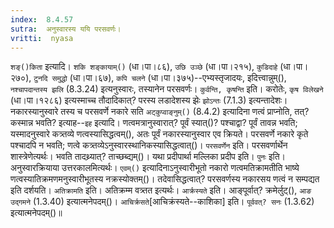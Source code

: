 ```yaml
---
index:  8.4.57
sutra:  अनुस्वारस्य ययि परसवर्णः।
vritti:  nyasa
---
```


`शङ्()किता` इत्यादि। `शकि शङ्कायाम्()` (धा।पा।८६), `उछि उञ्छे` (धा।पा।२१५), `कुडिदाहे` (धा।पा।२७०), `टुनदि समुद्धो` (धा।पा।६७), `कपि चलने` (धा।पा।३७५)--एभ्यस्तृजादयः, इदित्त्वान्नुम्(), `नश्चापदान्तस्य झलि` (8.3.24) इत्यनुस्वारः, तस्यानेन परसवर्णः। `कुर्वन्ति, कृषन्ति` इति। करोतेः, `कृष विलेखने` (धा।पा।१२८६) इत्यस्माच्च तौदादिकात्? परस्य लडादेशस्य झेः `झोऽन्तः` (7.1.3) इत्यन्तादेशः। 
नकारस्यानुस्वारे तस्य च परसवर्णे नकारे सति `अट्कुप्वाङ्नुम्()` (8.4.2) इत्यादिना णत्वं प्राप्नोति, तत्? कस्मान्न भवति? इत्याह--`इह` इत्यादि। णत्वमत्रानुस्वारात्? पूर्वं स्यात्()? पश्चाद्वा? पूर्वं तावन्न भवति; यस्मादनुस्वारे कत्र्तव्ये णत्वस्यासिद्धत्वम्(), अतः पूर्वं नकारस्यानुस्वार एव क्रियते। परसवर्णे नकारे कृते पश्चादपि न भवति; णत्वे कत्र्तव्येऽनुस्वारस्थानिकस्यासिद्धत्वात्()। `परसवर्णेन` इति। परसवर्णार्थेन शास्त्रेणेत्यर्थः। भवति तादथ्र्यात्? ताच्छब्द्यम्()। यथा प्रदीपार्था मल्लिका प्रदीप इति। `पुनः` इति। अनुस्वारक्रियाया उत्तरकालमित्यर्थः। `एवम्()` इत्यादिनाऽनुस्वारीभूतो नकारो णत्वमतिक्रामतीति भाष्ये णत्वस्यातिक्रमणमनुस्वारीभूतस्य नक्रस्योक्तम्()। तदेवासिद्धत्वात्? परसवर्णस्य नकारसय णत्वं न सम्पद्यत इति दर्शयति। `अतिक्रामति` इति। अतिक्रम्म वत्र्तत इत्यर्थः। 
`आर्क्रस्यते` इति। आङ्पूर्वात्? क्रमेर्लुट्(), `आङ उद्गमने` (1.3.40) इत्यात्मनेपदम्()। `आचिर्क्रसते`[आचिक्रंस्यते--काशिका] इति। `पूर्ववत्? सनः` (1.3.62) इत्यात्मनेपदम्()॥
